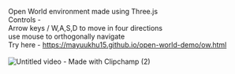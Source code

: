Open World environment made using Three.js
<br/>Controls - 
<br/>Arrow keys / W,A,S,D to move in four directions
<br/>use mouse to orthogonally navigate
<br/>Try here - https://mayuukhu15.github.io/open-world-demo/ow.html
<br/><br/>![Untitled video - Made with Clipchamp (2)](https://github.com/user-attachments/assets/14bdce4f-ef72-4328-a0e3-2a9e66f68a0c)
